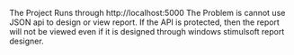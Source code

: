 The Project Runs through http://localhost:5000 
The Problem is cannot use JSON api to design or view report. 
If the API is protected, then the report will not be viewed even if it is designed through windows stimulsoft report designer. 

